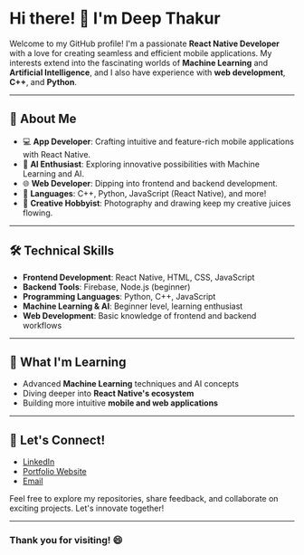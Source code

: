 # Hi there! 👋 I'm Deep Thakur

Welcome to my GitHub profile! I'm a passionate **React Native Developer** with a love for creating seamless and efficient mobile applications. My interests extend into the fascinating worlds of **Machine Learning** and **Artificial Intelligence**, and I also have experience with **web development**, **C++**, and **Python**.

---

## 🌟 About Me
- 💻 **App Developer**: Crafting intuitive and feature-rich mobile applications with React Native.
- 🤖 **AI Enthusiast**: Exploring innovative possibilities with Machine Learning and AI.
- 🌐 **Web Developer**: Dipping into frontend and backend development.
- 🔣 **Languages**: C++, Python, JavaScript (React Native), and more!
- 🎨 **Creative Hobbyist**: Photography and drawing keep my creative juices flowing.

---

## 🛠️ Technical Skills
- **Frontend Development**: React Native, HTML, CSS, JavaScript
- **Backend Tools**: Firebase, Node.js (beginner)
- **Programming Languages**: Python, C++, JavaScript
- **Machine Learning & AI**: Beginner level, learning enthusiast
- **Web Development**: Basic knowledge of frontend and backend workflows

---

## 🌱 What I'm Learning
- Advanced **Machine Learning** techniques and AI concepts
- Diving deeper into **React Native's ecosystem**
- Building more intuitive **mobile and web applications**



---

## 🔗 Let's Connect!
- [LinkedIn](www.linkedin.com/in/deep-thakur45)  
- [Portfolio Website](#)  
- [Email](mailto:your-email@example.com)  

Feel free to explore my repositories, share feedback, and collaborate on exciting projects. Let's innovate together!

---

### Thank you for visiting! 😄
